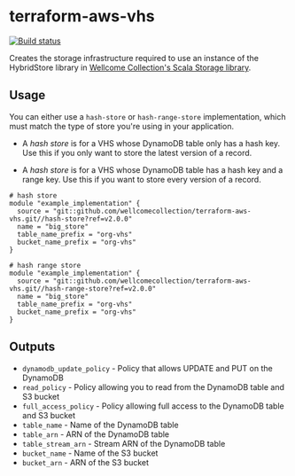 # terraform-aws-vhs

[![Build status](https://badge.buildkite.com/e003c26e84856dea7d37fc77c9f6e393d3007984bfb6c80f96.svg?main)](https://buildkite.com/wellcomecollection/terraform-module-terraform-aws-vhs)

Creates the storage infrastructure required to use an instance of the HybridStore library in
[Wellcome Collection's Scala Storage library][scala_storage_repo].

## Usage

You can either use a `hash-store` or `hash-range-store` implementation, which must
match the type of store you're using in your application.

*   A *hash store* is for a VHS whose DynamoDB table only has a hash key.
    Use this if you only want to store the latest version of a record.

*   A *hash store* is for a VHS whose DynamoDB table has a hash key and a range key.
    Use this if you want to store every version of a record.

```hcl2
# hash store
module "example_implementation" {
  source = "git::github.com/wellcomecollection/terraform-aws-vhs.git//hash-store?ref=v2.0.0"
  name = "big_store"
  table_name_prefix = "org-vhs"
  bucket_name_prefix = "org-vhs"
}

# hash range store
module "example_implementation" {
  source = "git::github.com/wellcomecollection/terraform-aws-vhs.git//hash-range-store?ref=v2.0.0"
  name = "big_store"
  table_name_prefix = "org-vhs"
  bucket_name_prefix = "org-vhs"
}
```

## Outputs
- `dynamodb_update_policy` - Policy that allows UPDATE and PUT on the DynamoDB
- `read_policy` - Policy allowing you to read from the DynamoDB table and S3 bucket
- `full_access_policy` - Policy allowing full access to the DynamoDB table and S3 bucket
- `table_name` - Name of the DynamoDB table
- `table_arn` - ARN of the DynamoDB table
- `table_stream_arn` - Stream ARN of the DynamoDB table
- `bucket_name` - Name of the S3 bucket
- `bucket_arn` - ARN of the S3 bucket

[scala_storage_repo]: https://github.com/wellcometrust/scala-storage